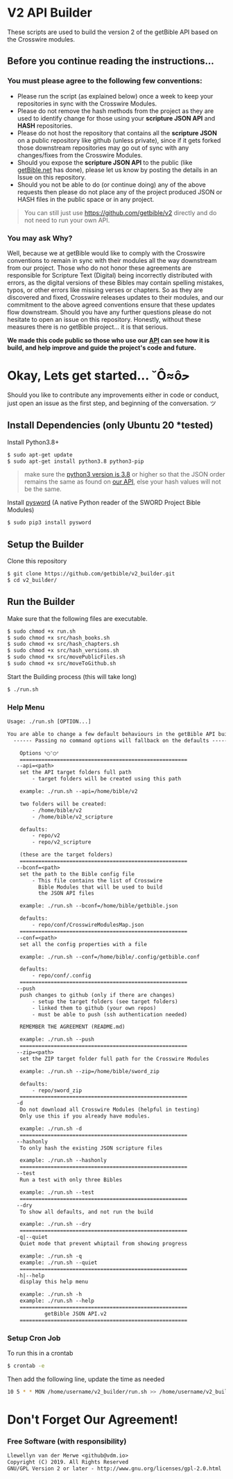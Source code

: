# V2 API Builder

These scripts are used to build the version 2 of the getBible API based on the Crosswire modules.

## Before you continue reading the instructions...
### You must please agree to the following few conventions:

- Please run the script (as explained below) once a week to keep your repositories in sync with the Crosswire Modules.
- Please do not remove the hash methods from the project as they are used to identify change for those using your **scripture JSON API** and **HASH** repositories.
- Please do not host the repository that contains all the **scripture JSON** on a public repository like github (unless private), since if it gets forked those downstream repositories may go out of sync with any changes/fixes from the Crosswire Modules.
- Should you expose the **scripture JSON API** to the public (like [getBible.net](https://getbible.net/v2/translations.json) has done), please let us know by posting the details in an Issue on this repository.
- Should you not be able to do (or continue doing) any of the above requests then please do not place any of the project produced JSON or HASH files in the public space or in any project.

> You can still just use https://github.com/getbible/v2 directly and do not need to run your own API.

### You may ask Why?

Well, because we at getBible would like to comply with the Crosswire conventions to remain in sync with their modules all the way downstream from our project. Those who do not honor these agreements are responsible for Scripture Text (Digital) being incorrectly distributed with errors, as the digital versions of these Bibles may contain spelling mistakes, typos, or other errors like missing verses or chapters. So as they are discovered and fixed, Crosswire releases updates to their modules, and our commitment to the above agreed conventions ensure that these updates flow downstream. Should you have any further questions please do not hesitate to open an issue on this repository. Honestly, without these measures there is no getBible project... it is that serious.

**We made this code public so those who use our [API](https://github.com/getbible/v2) can see how it is build, and help improve and guide the project's code and future.**

# Okay, Lets get started... ˘Ô≈ôﺣ

Should you like to contribute any improvements either in code or conduct, just open an issue as the first step, and beginning of the conversation. ツ

## Install Dependencies (only Ubuntu 20 *tested)

Install Python3.8+
```bash 
$ sudo apt-get update
$ sudo apt-get install python3.8 python3-pip
```
> make sure the [python3 version is 3.8](https://askubuntu.com/a/892322/379265) or higher so that the JSON order remains the same as found on [our API](https://github.com/getbible/v2), else your hash values will not be the same.

Install [pysword](https://gitlab.com/tgc-dk/pysword) (A native Python reader of the SWORD Project Bible Modules)
```bash
$ sudo pip3 install pysword
```

## Setup the Builder

Clone this repository
```bash
$ git clone https://github.com/getbible/v2_builder.git
$ cd v2_builder/
```

## Run the Builder

Make sure that the following files are executable.
```bash
$ sudo chmod +x run.sh
$ sudo chmod +x src/hash_books.sh
$ sudo chmod +x src/hash_chapters.sh
$ sudo chmod +x src/hash_versions.sh
$ sudo chmod +x src/movePublicFiles.sh
$ sudo chmod +x src/moveToGithub.sh
```

Start the Building process (this will take long)
```bash
$ ./run.sh
```

### Help Menu
```txt
Usage: ./run.sh [OPTION...]

You are able to change a few default behaviours in the getBible API builder
  ------ Passing no command options will fallback on the defaults -------

	Options ᒡ◯ᵔ◯ᒢ
	======================================================
   --api=<path>
	set the API target folders full path
		- target folders will be created using this path

	example: ./run.sh --api=/home/bible/v2

	two folders will be created:
		- /home/bible/v2
		- /home/bible/v2_scripture

	defaults:
		- repo/v2
		- repo/v2_scripture

	(these are the target folders)
	======================================================
   --bconf=<path>
	set the path to the Bible config file
		- This file contains the list of Crosswire
		  Bible Modules that will be used to build
		  the JSON API files

	example: ./run.sh --bconf=/home/bible/getbible.json

	defaults:
		- repo/conf/CrosswireModulesMap.json
	======================================================
   --conf=<path>
	set all the config properties with a file

	example: ./run.sh --conf=/home/bible/.config/getbible.conf

	defaults:
		- repo/conf/.config
	======================================================
   --push
	push changes to github (only if there are changes)
		- setup the target folders (see target folders)
		- linked them to github (your own repos)
		- must be able to push (ssh authentication needed)

	REMEMBER THE AGREEMENT (README.md)

	example: ./run.sh --push
	======================================================
   --zip=<path>
	set the ZIP target folder full path for the Crosswire Modules

	example: ./run.sh --zip=/home/bible/sword_zip

	defaults:
		- repo/sword_zip
	======================================================
   -d
	Do not download all Crosswire Modules (helpful in testing)
	Only use this if you already have modules.

	example: ./run.sh -d
	======================================================
   --hashonly
	To only hash the existing JSON scripture files

	example: ./run.sh --hashonly
	======================================================
   --test
	Run a test with only three Bibles

	example: ./run.sh --test
	======================================================
   --dry
	To show all defaults, and not run the build

	example: ./run.sh --dry
	======================================================
   -q|--quiet
	Quiet mode that prevent whiptail from showing progress

	example: ./run.sh -q
	example: ./run.sh --quiet
	======================================================
   -h|--help
	display this help menu

	example: ./run.sh -h
	example: ./run.sh --help
	======================================================
			getBible JSON API.v2
	======================================================
```

### Setup Cron Job

To run this in a crontab
```bash
$ crontab -e
```
Then add the following line, update the time as needed
```bash
10 5 * * MON /home/username/v2_builder/run.sh >> /home/username/v2_builder/builder.log 2>&1
```

# Don't Forget Our Agreement!

### Free Software (with responsibility)
```txt
Llewellyn van der Merwe <github@vdm.io>
Copyright (C) 2019. All Rights Reserved
GNU/GPL Version 2 or later - http://www.gnu.org/licenses/gpl-2.0.html
```

